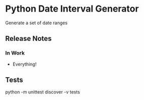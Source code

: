 # Python Date Interval Generator
Generate a set of date ranges

## Release Notes

### In Work

* Everything!

## Tests

python -m unittest discover -v tests
